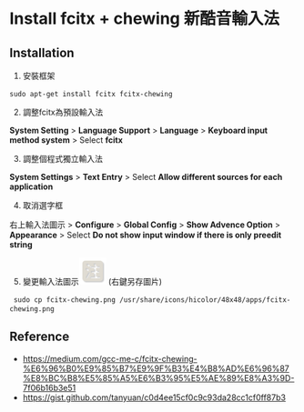 # Install fcitx + chewing 新酷音輸入法
## Installation
1. 安裝框架
```
sudo apt-get install fcitx fcitx-chewing
```

2. 調整fcitx為預設輸入法

**System Setting** > **Language Support** > **Language** > **Keyboard input method system** > Select **fcitx**

3. 調整個程式獨立輸入法

**System Settings** > **Text Entry** > Select **Allow different sources for each application**

4. 取消選字框

右上輸入法圖示 > **Configure** > **Global Config** > **Show Advence Option** > **Appearance** > Select **Do not show input window if there is only preedit string**

5. 變更輸入法圖示![](https://raw.githubusercontent.com/zhl017/omiyage/main/%E6%96%B0%E9%85%B7%E9%9F%B3/fcitx-chewing.png) (右鍵另存圖片)
```
 sudo cp fcitx-chewing.png /usr/share/icons/hicolor/48x48/apps/fcitx-chewing.png
```

## Reference
* https://medium.com/gcc-me-c/fcitx-chewing-%E6%96%B0%E9%85%B7%E9%9F%B3%E4%B8%AD%E6%96%87%E8%BC%B8%E5%85%A5%E6%B3%95%E5%AE%89%E8%A3%9D-7f06b16b3e51
* https://gist.github.com/tanyuan/c0d4ee15cf0c9c93da28cc1cf0ff87b3
